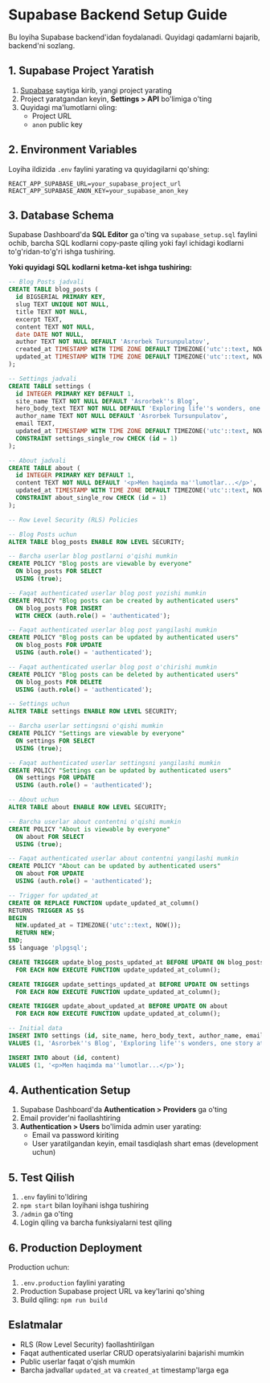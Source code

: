 # Supabase Backend Setup Guide

Bu loyiha Supabase backend'idan foydalanadi. Quyidagi qadamlarni bajarib, backend'ni sozlang.

## 1. Supabase Project Yaratish

1. [Supabase](https://supabase.com) saytiga kirib, yangi project yarating
2. Project yaratgandan keyin, **Settings > API** bo'limiga o'ting
3. Quyidagi ma'lumotlarni oling:
   - Project URL
   - `anon` public key

## 2. Environment Variables

Loyiha ildizida `.env` faylini yarating va quyidagilarni qo'shing:

```
REACT_APP_SUPABASE_URL=your_supabase_project_url
REACT_APP_SUPABASE_ANON_KEY=your_supabase_anon_key
```

## 3. Database Schema

Supabase Dashboard'da **SQL Editor** ga o'ting va `supabase_setup.sql` faylini ochib, barcha SQL kodlarni copy-paste qiling yoki fayl ichidagi kodlarni to'g'ridan-to'g'ri ishga tushiring.

**Yoki quyidagi SQL kodlarni ketma-ket ishga tushiring:**

```sql
-- Blog Posts jadvali
CREATE TABLE blog_posts (
  id BIGSERIAL PRIMARY KEY,
  slug TEXT UNIQUE NOT NULL,
  title TEXT NOT NULL,
  excerpt TEXT,
  content TEXT NOT NULL,
  date DATE NOT NULL,
  author TEXT NOT NULL DEFAULT 'Asrorbek Tursunpulatov',
  created_at TIMESTAMP WITH TIME ZONE DEFAULT TIMEZONE('utc'::text, NOW()) NOT NULL,
  updated_at TIMESTAMP WITH TIME ZONE DEFAULT TIMEZONE('utc'::text, NOW()) NOT NULL
);

-- Settings jadvali
CREATE TABLE settings (
  id INTEGER PRIMARY KEY DEFAULT 1,
  site_name TEXT NOT NULL DEFAULT 'Asrorbek''s Blog',
  hero_body_text TEXT NOT NULL DEFAULT 'Exploring life''s wonders, one story at a time.',
  author_name TEXT NOT NULL DEFAULT 'Asrorbek Tursunpulatov',
  email TEXT,
  updated_at TIMESTAMP WITH TIME ZONE DEFAULT TIMEZONE('utc'::text, NOW()) NOT NULL,
  CONSTRAINT settings_single_row CHECK (id = 1)
);

-- About jadvali
CREATE TABLE about (
  id INTEGER PRIMARY KEY DEFAULT 1,
  content TEXT NOT NULL DEFAULT '<p>Men haqimda ma''lumotlar...</p>',
  updated_at TIMESTAMP WITH TIME ZONE DEFAULT TIMEZONE('utc'::text, NOW()) NOT NULL,
  CONSTRAINT about_single_row CHECK (id = 1)
);

-- Row Level Security (RLS) Policies

-- Blog Posts uchun
ALTER TABLE blog_posts ENABLE ROW LEVEL SECURITY;

-- Barcha userlar blog postlarni o'qishi mumkin
CREATE POLICY "Blog posts are viewable by everyone"
  ON blog_posts FOR SELECT
  USING (true);

-- Faqat authenticated userlar blog post yozishi mumkin
CREATE POLICY "Blog posts can be created by authenticated users"
  ON blog_posts FOR INSERT
  WITH CHECK (auth.role() = 'authenticated');

-- Faqat authenticated userlar blog post yangilashi mumkin
CREATE POLICY "Blog posts can be updated by authenticated users"
  ON blog_posts FOR UPDATE
  USING (auth.role() = 'authenticated');

-- Faqat authenticated userlar blog post o'chirishi mumkin
CREATE POLICY "Blog posts can be deleted by authenticated users"
  ON blog_posts FOR DELETE
  USING (auth.role() = 'authenticated');

-- Settings uchun
ALTER TABLE settings ENABLE ROW LEVEL SECURITY;

-- Barcha userlar settingsni o'qishi mumkin
CREATE POLICY "Settings are viewable by everyone"
  ON settings FOR SELECT
  USING (true);

-- Faqat authenticated userlar settingsni yangilashi mumkin
CREATE POLICY "Settings can be updated by authenticated users"
  ON settings FOR UPDATE
  USING (auth.role() = 'authenticated');

-- About uchun
ALTER TABLE about ENABLE ROW LEVEL SECURITY;

-- Barcha userlar about contentni o'qishi mumkin
CREATE POLICY "About is viewable by everyone"
  ON about FOR SELECT
  USING (true);

-- Faqat authenticated userlar about contentni yangilashi mumkin
CREATE POLICY "About can be updated by authenticated users"
  ON about FOR UPDATE
  USING (auth.role() = 'authenticated');

-- Trigger for updated_at
CREATE OR REPLACE FUNCTION update_updated_at_column()
RETURNS TRIGGER AS $$
BEGIN
  NEW.updated_at = TIMEZONE('utc'::text, NOW());
  RETURN NEW;
END;
$$ language 'plpgsql';

CREATE TRIGGER update_blog_posts_updated_at BEFORE UPDATE ON blog_posts
  FOR EACH ROW EXECUTE FUNCTION update_updated_at_column();

CREATE TRIGGER update_settings_updated_at BEFORE UPDATE ON settings
  FOR EACH ROW EXECUTE FUNCTION update_updated_at_column();

CREATE TRIGGER update_about_updated_at BEFORE UPDATE ON about
  FOR EACH ROW EXECUTE FUNCTION update_updated_at_column();

-- Initial data
INSERT INTO settings (id, site_name, hero_body_text, author_name, email)
VALUES (1, 'Asrorbek''s Blog', 'Exploring life''s wonders, one story at a time.', 'Asrorbek Tursunpulatov', 'asrorbek@example.com');

INSERT INTO about (id, content)
VALUES (1, '<p>Men haqimda ma''lumotlar...</p>');
```

## 4. Authentication Setup

1. Supabase Dashboard'da **Authentication > Providers** ga o'ting
2. Email provider'ni faollashtiring
3. **Authentication > Users** bo'limida admin user yarating:
   - Email va password kiriting
   - User yaratilgandan keyin, email tasdiqlash shart emas (development uchun)

## 5. Test Qilish

1. `.env` faylini to'ldiring
2. `npm start` bilan loyihani ishga tushiring
3. `/admin` ga o'ting
4. Login qiling va barcha funksiyalarni test qiling

## 6. Production Deployment

Production uchun:

1. `.env.production` faylini yarating
2. Production Supabase project URL va key'larini qo'shing
3. Build qiling: `npm run build`

## Eslatmalar

- RLS (Row Level Security) faollashtirilgan
- Faqat authenticated userlar CRUD operatsiyalarini bajarishi mumkin
- Public userlar faqat o'qish mumkin
- Barcha jadvallar `updated_at` va `created_at` timestamp'larga ega
